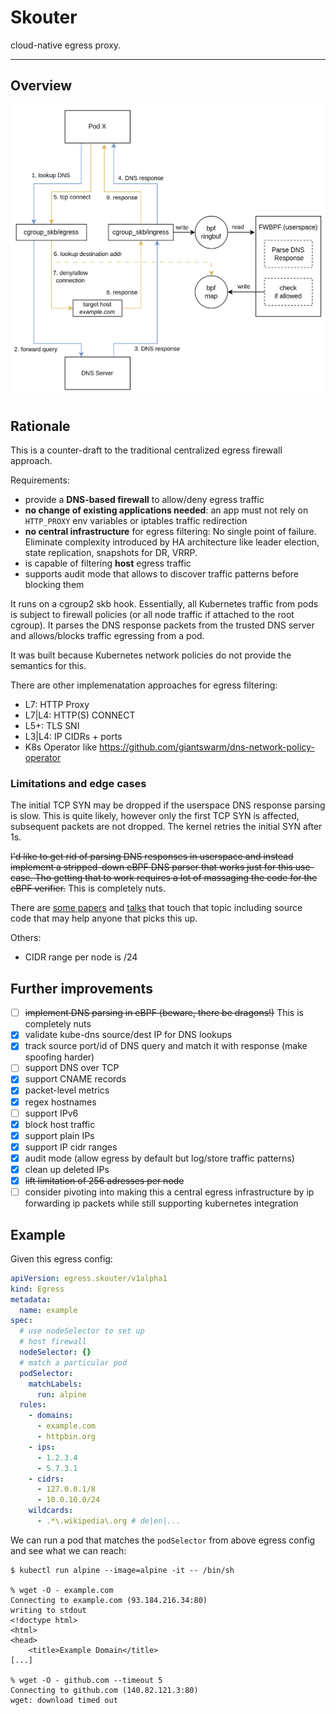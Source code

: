 # Skouter

cloud-native egress proxy.

---

## Overview

![overview](overview.png)

## Rationale

This is a counter-draft to the traditional centralized egress firewall approach.

Requirements:

- provide a **DNS-based firewall** to allow/deny egress traffic
- **no change of existing applications needed**: an app must not rely on `HTTP_PROXY` env variables or iptables traffic redirection
- **no central infrastructure** for egress filtering: No single point of failure. Eliminate complexity introduced by HA architecture like leader election, state replication, snapshots for DR, VRRP.
- is capable of filtering **host** egress traffic
- supports audit mode that allows to discover traffic patterns before blocking them

It runs on a cgroup2 skb hook. Essentially, all Kubernetes traffic from pods is subject to firewall policies (or all node traffic if attached to the root cgroup).
It parses the DNS response packets from the trusted DNS server and allows/blocks traffic egressing from a pod.

It was built because Kubernetes network policies do not provide the semantics for this.

There are other implemenatation approaches for egress filtering:

- L7: HTTP Proxy
- L7|L4: HTTP(S) CONNECT
- L5+: TLS SNI
- L3|L4: IP CIDRs + ports
- K8s Operator like https://github.com/giantswarm/dns-network-policy-operator

### Limitations and edge cases

The initial TCP SYN may be dropped if the userspace DNS response parsing is slow.
This is quite likely, however only the first TCP SYN is affected, subsequent packets are not dropped.
The kernel retries the initial SYN after 1s.

~~I'd like to get rid of parsing DNS responses in userspace and instead implement a stripped-down eBPF DNS parser that works just for this use-case. Tho getting that to work requires a lot of massaging the code for the eBPF verifier.~~ This is completely nuts.

There are [some papers](https://www.nlnetlabs.nl/downloads/publications/DNS-augmentation-with-eBPF.pdf) and [talks](https://www.nanog.org/news-stories/nanog-tv/nanog-81-webcast/xdperiments-tinkering-with-dns-and-xdp/) that touch that topic including source code that may help anyone that picks this up.

Others:

- CIDR range per node is /24

## Further improvements

- [ ] ~~implement DNS parsing in eBPF (beware, there be dragons!)~~ This is completely nuts
- [x] validate kube-dns source/dest IP for DNS lookups
- [x] track source port/id of DNS query and match it with response (make spoofing harder)
- [ ] support DNS over TCP
- [x] support CNAME records
- [x] packet-level metrics
- [x] regex hostnames
- [ ] support IPv6
- [x] block host traffic
- [x] support plain IPs
- [x] support IP cidr ranges
- [x] audit mode (allow egress by default but log/store traffic patterns)
- [x] clean up deleted IPs
- [x] ~~lift limitation of 256 adresses per node~~
- [ ] consider pivoting into making this a central egress infrastructure by ip forwarding ip packets while still supporting kubernetes integration

## Example

Given this egress config:

```yaml
apiVersion: egress.skouter/v1alpha1
kind: Egress
metadata:
  name: example
spec:
  # use nodeSelector to set up
  # host firewall
  nodeSelector: {}
  # match a particular pod
  podSelector:
    matchLabels:
      run: alpine
  rules:
    - domains:
      - example.com
      - httpbin.org
    - ips:
      - 1.2.3.4
      - 5.7.3.1
    - cidrs:
      - 127.0.0.1/8
      - 10.0.10.0/24
    wildcards:
      - .*\.wikipedia\.org # de|en|...
```

We can run a pod that matches the `podSelector` from above egress config
and see what we can reach:

```shell
$ kubectl run alpine --image=alpine -it -- /bin/sh

% wget -O - example.com
Connecting to example.com (93.184.216.34:80)
writing to stdout
<!doctype html>
<html>
<head>
    <title>Example Domain</title>
[...]

% wget -O - github.com --timeout 5
Connecting to github.com (140.82.121.3:80)
wget: download timed out
```
